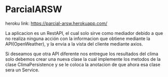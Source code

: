 # ParcialARSW

heroku link: https://parcial-arsw.herokuapp.com/

La aplicacion es un RestAPI, el cual solo sirve como mediador debido a que no realiza ninguna acción con la informacion que
obtiene mediante la API(OpenWeather), y la envia a la vista del cliente mediante axios.


Si deseamos que otra API diferente nos entregue los resultados del clima solo debemos crear una nueva clase la cual implemente
los metodos de la clase ClimaPersistence y se le coloca la anotacion de que ahora esa clase sera un Service.
